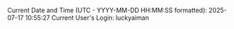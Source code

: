 Current Date and Time (UTC - YYYY-MM-DD HH:MM:SS formatted): 2025-07-17 10:55:27
Current User's Login: luckyaiman
